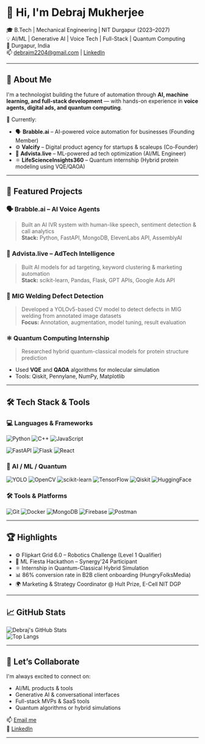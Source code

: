 # 👋 Hi, I'm Debraj Mukherjee

🎓 B.Tech | Mechanical Engineering | NIT Durgapur (2023–2027)  
💡 AI/ML | Generative AI | Voice Tech | Full-Stack | Quantum Computing  
📍 Durgapur, India  
📫 [debrajm2204@gmail.com](mailto:debrajm2204@gmail.com) | [LinkedIn](https://www.linkedin.com/in/debrajm)

---

## 🧠 About Me

I'm a technologist building the future of automation through **AI, machine learning, and full-stack development** — with hands-on experience in **voice agents, digital ads, and quantum computing**.

🚀 Currently:
- 🗣️ **Brabble.ai** – AI-powered voice automation for businesses (Founding Member)
- ⚙️ **Valcify** – Digital product agency for startups & scaleups (Co-Founder)
- 🤖 **Advista.live** – ML-powered ad tech optimization (AI/ML Engineer)
- ⚛️ **LifeScienceInsights360** – Quantum internship (Hybrid protein modeling using VQE/QAOA)

---

## 🧪 Featured Projects

### 🗣️ Brabble.ai – AI Voice Agents  
> Built an AI IVR system with human-like speech, sentiment detection & call analytics  
**Stack:** Python, FastAPI, MongoDB, ElevenLabs API, AssemblyAI  

### 🎯 Advista.live – AdTech Intelligence  
> Built AI models for ad targeting, keyword clustering & marketing automation  
**Stack:** scikit-learn, Pandas, Flask, GPT APIs, Google Ads API  

### 🔧 MIG Welding Defect Detection  
> Developed a YOLOv5-based CV model to detect defects in MIG welding from annotated image datasets  
**Focus:** Annotation, augmentation, model tuning, result evaluation  

### ⚛️ Quantum Computing Internship  
> Researched hybrid quantum-classical models for protein structure prediction  
- Used **VQE** and **QAOA** algorithms for molecular simulation  
- Tools: Qiskit, Pennylane, NumPy, Matplotlib  

---

## 🛠 Tech Stack & Tools

### 💻 Languages & Frameworks

![Python](https://img.shields.io/badge/Python-3670A0?style=for-the-badge&logo=python&logoColor=white)
![C++](https://img.shields.io/badge/C++-00599C?style=for-the-badge&logo=c%2b%2b&logoColor=white)
![JavaScript](https://img.shields.io/badge/JavaScript-F7DF1E?style=for-the-badge&logo=javascript&logoColor=black)

![FastAPI](https://img.shields.io/badge/FastAPI-009688?style=for-the-badge&logo=fastapi&logoColor=white)
![Flask](https://img.shields.io/badge/Flask-000000?style=for-the-badge&logo=flask&logoColor=white)
![React](https://img.shields.io/badge/React-20232A?style=for-the-badge&logo=react&logoColor=61DAFB)

### 🤖 AI / ML / Quantum

![YOLO](https://img.shields.io/badge/YOLOv5-FF4081?style=for-the-badge&logo=openCV&logoColor=white)
![OpenCV](https://img.shields.io/badge/OpenCV-5C3EE8?style=for-the-badge&logo=opencv&logoColor=white)
![scikit-learn](https://img.shields.io/badge/Scikit--learn-F7931E?style=for-the-badge&logo=scikit-learn&logoColor=white)
![TensorFlow](https://img.shields.io/badge/TensorFlow-FF6F00?style=for-the-badge&logo=TensorFlow&logoColor=white)
![Qiskit](https://img.shields.io/badge/Qiskit-6929C4?style=for-the-badge&logo=IBM&logoColor=white)
![HuggingFace](https://img.shields.io/badge/HuggingFace-FFD21F?style=for-the-badge&logo=huggingface&logoColor=black)

### 🛠️ Tools & Platforms

![Git](https://img.shields.io/badge/Git-F05032?style=for-the-badge&logo=git&logoColor=white)
![Docker](https://img.shields.io/badge/Docker-2496ED?style=for-the-badge&logo=docker&logoColor=white)
![MongoDB](https://img.shields.io/badge/MongoDB-47A248?style=for-the-badge&logo=mongodb&logoColor=white)
![Firebase](https://img.shields.io/badge/Firebase-FFCA28?style=for-the-badge&logo=firebase&logoColor=black)
![Postman](https://img.shields.io/badge/Postman-FF6C37?style=for-the-badge&logo=postman&logoColor=white)

---

## 🏆 Highlights

- ⚙️ Flipkart Grid 6.0 – Robotics Challenge (Level 1 Qualifier)  
- 🧠 ML Fiesta Hackathon – Synergy'24 Participant  
- ⚛️ Internship in Quantum-Classical Hybrid Simulation  
- 📊 86% conversion rate in B2B client onboarding (HungryFolksMedia)  
- 🌍 Marketing & Strategy Coordinator @ Hult Prize, E-Cell NIT DGP  

---

## 📈 GitHub Stats

![Debraj's GitHub Stats](https://github-readme-stats.vercel.app/api?username=DebrajMukherjee&show_icons=true&theme=react&hide_border=true)  
![Top Langs](https://github-readme-stats.vercel.app/api/top-langs/?username=DebrajMukherjee&layout=compact&theme=react&hide_border=true)

---

## 🤝 Let’s Collaborate

I'm always excited to connect on:
- AI/ML products & tools
- Generative AI & conversational interfaces
- Full-stack MVPs & SaaS tools
- Quantum algorithms or hybrid simulations

📫 [Email me](mailto:debrajm2204@gmail.com)  
🔗 [LinkedIn](https://www.linkedin.com/in/debrajm)

---

